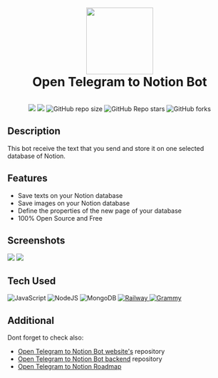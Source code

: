 <div align="center">
  <h1>
    <img
      src="https://i.ibb.co/v1bS7pj/icon-rounded-box.png"
      width="150px"
    >
    <br/>
    Open Telegram to Notion Bot
  </h1>
</div>

<p align="center"> <a href="https://t.me/OpenTelegramToNotionBot" target="_blank"><img alt="" src="https://img.shields.io/badge/Telegram-4797ff?style=normal&logo=Telegram&logoColor=white" style="vertical-align:center" /></a></p>

<p align="center">
    <img src="https://img.shields.io/github/issues/FranP-Code/Telegram-to-Notion-Bot?style=flat-square">
    <img src="https://img.shields.io/github/issues-pr/FranP-Code/Telegram-To-Notion-Bot?style=flat-square">
    <img alt="GitHub repo size" src="https://img.shields.io/github/repo-size/FranP-Code/Telegram-To-Notion-Bot?style=flat-square">
    <img alt="GitHub Repo stars" src="https://img.shields.io/github/stars/FranP-Code/Telegram-To-Notion-Bot?style=flat-square">
    <img alt="GitHub forks" src="https://img.shields.io/github/forks/FranP-Code/Telegram-To-Notion-Bot?style=flat-square">
</p>

## Description
This bot receive the text that you send and store it on one selected database of Notion.

## Features
- Save texts on your Notion database
- Save images on your Notion database
- Define the properties of the new page of your database
- 100% Open Source and Free
## Screenshots
 <img src="https://i.ibb.co/z73qrqg/index.png">
 <img src="https://i.ibb.co/pJ10w9j/Telegram-To-Notion-Bot-Demo-Acelerated.gif">

## Tech Used
 ![JavaScript](https://img.shields.io/badge/javascript-%23323330.svg?style=for-the-badge&logo=javascript&logoColor=%23F7DF1E)
 ![NodeJS](https://img.shields.io/badge/node.js-6DA55F?style=for-the-badge&logo=node.js&logoColor=white)
 ![MongoDB](https://img.shields.io/badge/MongoDB-%234ea94b.svg?style=for-the-badge&logo=mongodb&logoColor=white)
 <a href="https://railway.app">
 ![Railway](https://img.shields.io/badge/railway-444.svg?style=for-the-badge&logo=railway&logoColor=white)
 </a>
 <a href="https://grammy.dev">![Grammy](https://img.shields.io/badge/GrammY-009dca.svg?style=for-the-badge&logo=grammy&logoColor=white)</a>

## Additional

Dont forget to check also:
- [Open Telegram to Notion Bot website's](https://github.com/FranP-code/Open-Telegram-to-Notion-Website) repository
- [Open Telegram to Notion Bot backend](https://github.com/FranP-code/Open-Telegram-to-Notion-Backend) repository
- [Open Telegram to Notion Roadmap](https://franpcode.notion.site/franpcode/3ef68732c1f9426dbdaba21e20dc3509?v=660b09746d4d4ede877a477d3b628f02)
<!-- </> with 💛 by readMD (https://readmd.itsvg.in) -->
